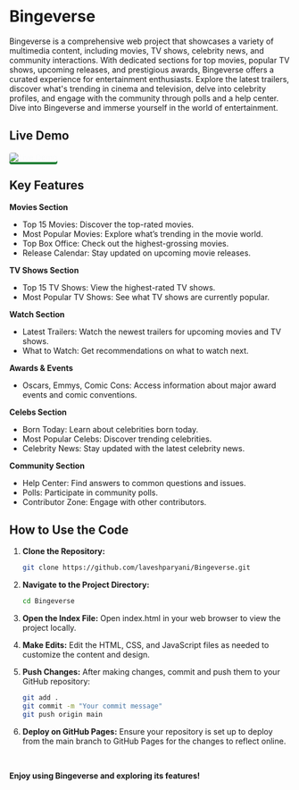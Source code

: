# Bingeverse

Bingeverse is a comprehensive web project that showcases a variety of multimedia content, including movies, TV shows, celebrity news, and community interactions. With dedicated sections for top movies, popular TV shows, upcoming releases, and prestigious awards, Bingeverse offers a curated experience for entertainment enthusiasts. Explore the latest trailers, discover what's trending in cinema and television, delve into celebrity profiles, and engage with the community through polls and a help center. Dive into Bingeverse and immerse yourself in the world of entertainment.

## Live Demo

<a href="https://laveshparyani.github.io/Bingeverse/" style="text-decoration:none;">
  <img src="https://img.shields.io/badge/Live%20Demo-2dba4e?style=for-the-badge&labelColor=2dba4e&color=2dba4e&logo=none" alt="Live Demo" style="color: #fafbfc; border-radius: 4px; box-shadow: 0 4px #1e7e34; transition: all 0.2s ease-in-out;"/>
</a>

## Key Features

**Movies Section**
- Top 15 Movies: Discover the top-rated movies.
- Most Popular Movies: Explore what’s trending in the movie world.
- Top Box Office: Check out the highest-grossing movies.
- Release Calendar: Stay updated on upcoming movie releases.

**TV Shows Section**
- Top 15 TV Shows: View the highest-rated TV shows.
- Most Popular TV Shows: See what TV shows are currently popular.

**Watch Section**
- Latest Trailers: Watch the newest trailers for upcoming movies and TV shows.
- What to Watch: Get recommendations on what to watch next.

**Awards & Events**
- Oscars, Emmys, Comic Cons: Access information about major award events and comic conventions.

**Celebs Section**
- Born Today: Learn about celebrities born today.
- Most Popular Celebs: Discover trending celebrities.
- Celebrity News: Stay updated with the latest celebrity news.

**Community Section**
- Help Center: Find answers to common questions and issues.
- Polls: Participate in community polls.
- Contributor Zone: Engage with other contributors.

## How to Use the Code

1. **Clone the Repository:**
   ```bash
   git clone https://github.com/laveshparyani/Bingeverse.git

2. **Navigate to the Project Directory:**
   ```bash
   cd Bingeverse

3. **Open the Index File:**
   Open index.html in your web browser to view the project locally.

4. **Make Edits:**
   Edit the HTML, CSS, and JavaScript files as needed to customize the content and design.

5. **Push Changes:**
   After making changes, commit and push them to your GitHub repository:
   ```bash
   git add .
   git commit -m "Your commit message"
   git push origin main

6. **Deploy on GitHub Pages:**
   Ensure your repository is set up to deploy from the main branch to GitHub Pages for the changes to reflect online.

<br>

**Enjoy using Bingeverse and exploring its features!**